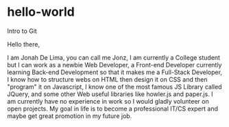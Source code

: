 # hello-world
Intro to Git

Hello there,

I am Jonah De Lima, you can call me Jonz, I am currently a College student but I can work as a newbie Web Developer, a Front-end Developer currently learning Back-end Development so that it makes me a Full-Stack Developer, I know how to structure webs on HTML then design it on CSS and then "program" it on Javascript, I know one of the most famous JS Library called JQuery, and some other Web useful libraries like howler.js and paper.js. I am currently have no experience in work so I would gladly volunteer on open projects. My goal in life is to become a professional IT/CS expert and maybe get great promotion in my future job.
